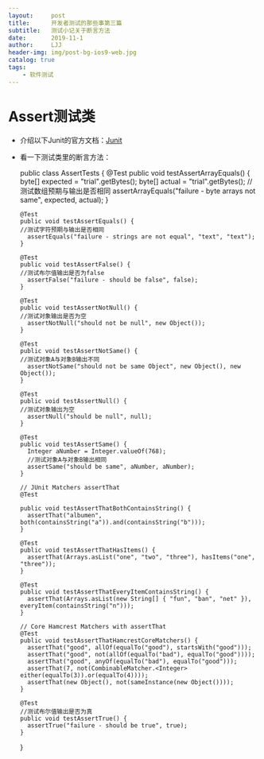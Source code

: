```yaml
---
layout:     post
title:      开发者测试的那些事第三篇
subtitle:   测试小记关于断言方法
date:       2019-11-1
author:     LJJ
header-img: img/post-bg-ios9-web.jpg
catalog: true
tags:
    - 软件测试
---
```


# Assert测试类
- 介绍以下Junit的官方文档：[Junit](https://github.com/junit-team/junit4/wiki/Getting-started)
- 看一下测试类里的断言方法：
  
  
    public class AssertTests {
      @Test
      public void testAssertArrayEquals() {
        byte[] expected = "trial".getBytes();
        byte[] actual = "trial".getBytes();
        //测试数组预期与输出是否相同
        assertArrayEquals("failure - byte arrays not same", expected, actual);
      }
    
      @Test
      public void testAssertEquals() {
      //测试字符预期与输出是否相同
        assertEquals("failure - strings are not equal", "text", "text");
      }
    
      @Test
      public void testAssertFalse() {
      //测试布尔值输出是否为false
        assertFalse("failure - should be false", false);
      }
    
      @Test
      public void testAssertNotNull() {
      //测试对象输出是否为空
        assertNotNull("should not be null", new Object());
      }
    
      @Test
      public void testAssertNotSame() {
      //测试对象A与对象B输出不同
        assertNotSame("should not be same Object", new Object(), new Object());
      }
    
      @Test
      public void testAssertNull() {
      //测试对象输出为空
        assertNull("should be null", null);
      }
    
      @Test
      public void testAssertSame() {
        Integer aNumber = Integer.valueOf(768);
        //测试对象A与对象B输出相同
        assertSame("should be same", aNumber, aNumber);
      }
    
      // JUnit Matchers assertThat
      @Test
      
      public void testAssertThatBothContainsString() {
        assertThat("albumen", both(containsString("a")).and(containsString("b")));
      }
    
      @Test
      public void testAssertThatHasItems() {
        assertThat(Arrays.asList("one", "two", "three"), hasItems("one", "three"));
      }
    
      @Test
      public void testAssertThatEveryItemContainsString() {
        assertThat(Arrays.asList(new String[] { "fun", "ban", "net" }), everyItem(containsString("n")));
      }
    
      // Core Hamcrest Matchers with assertThat
      @Test
      public void testAssertThatHamcrestCoreMatchers() {
        assertThat("good", allOf(equalTo("good"), startsWith("good")));
        assertThat("good", not(allOf(equalTo("bad"), equalTo("good"))));
        assertThat("good", anyOf(equalTo("bad"), equalTo("good")));
        assertThat(7, not(CombinableMatcher.<Integer> either(equalTo(3)).or(equalTo(4))));
        assertThat(new Object(), not(sameInstance(new Object())));
      }
    
      @Test
      //测试布尔值输出是否为真
      public void testAssertTrue() {
        assertTrue("failure - should be true", true);
      }
    }
